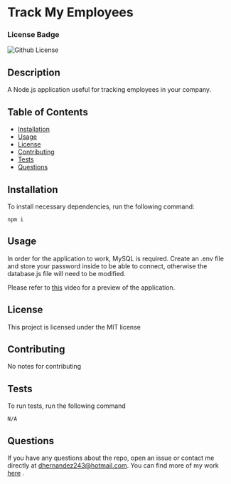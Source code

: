 # Track My Employees

  ### License Badge

  ![Github License](https://img.shields.io/badge/license-MIT-brightgreen)

  ## Description
  A Node.js application useful for tracking employees in your company.

  ## Table of Contents
  * [Installation](#installation)
  * [Usage](#usage)
  * [License](#license)
  * [Contributing](#contributing)
  * [Tests](#tests)
  * [Questions](#questions)

  ## Installation
    
  To install necessary dependencies, run the following command:
    
    npm i
  
  ## Usage

  In order for the application to work, MySQL is required. Create an .env file and store your password inside to be able to connect, otherwise the database.js file will need to be modified.

  Please refer to [this](https://drive.google.com/file/d/137EQoNFkVr8Ow560266MuJirwJirEQpq/view) video for a preview of the application.

  ## License

  This project is licensed under the MIT license

  ## Contributing

  No notes for contributing

  ## Tests

  To run tests, run the following command

    N/A

  ## Questions

  If you have any questions about the repo, open an issue or contact me directly at dhernandez243@hotmail.com. You can find more of my work [here](https://github.com/dhernandez24e) .  
